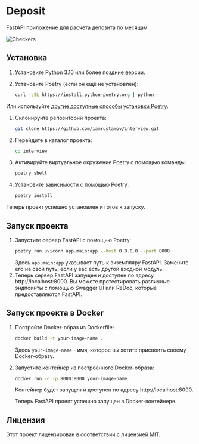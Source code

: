 # Deposit

FastAPI приложение для расчета депозита по месяцам

![Checkers](https://github.com/iamrustamov/interview/actions/workflows/code-checker.yaml/badge.svg)

## Установка

1. Установите Python 3.10 или более поздние версии.

2. Установите Poetry (если он ещё не установлен):
   ```bash
   curl -sSL https://install.python-poetry.org | python -

Или используйте [другие доступные способы установки Poetry](https://python-poetry.org/docs/#installation).

1. Склонируйте репозиторий проекта:
   ```bash
   git clone https://github.com/iamrustamov/interview.git
2. Перейдите в каталог проекта:
   ```bash
   cd interview
3. Активируйте виртуальное окружение Poetry с помощью команды:
   ```bash
   poetry shell
4. Установите зависимости с помощью Poetry:
   ```bash
   poetry install

Теперь проект успешно установлен и готов к запуску.

## Запуск проекта

1. Запустите сервер FastAPI с помощью Poetry:
   ```bash
   poetry run uvicorn app.main:app --host 0.0.0.0 --port 8000
   ```
   Здесь `app.main:app` указывает путь к экземпляру FastAPI. Замените его на свой путь, если у вас есть другой входной модуль.
2. Теперь сервер FastAPI запущен и доступен по адресу http://localhost:8000. Вы можете протестировать различные эндпоинты с помощью Swagger UI или ReDoc, которые предоставляются FastAPI.

## Запуск проекта в Docker

1. Постройте Docker-образ из Dockerfile:
   ```bash
   docker build -t your-image-name .
   ```
   Здесь `your-image-name` - имя, которое вы хотите присвоить своему Docker-образу.
2. Запустите контейнер из построенного Docker-образа:
   ```bash
   docker run -d -p 8000:8000 your-image-name
   ```
   Контейнер будет запущен и доступен по адресу http://localhost:8000.

   Теперь FastAPI проект успешно запущен в Docker-контейнере.

## Лицензия

Этот проект лицензирован в соответствии с лицензией MIT.
